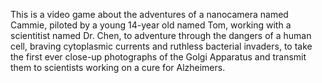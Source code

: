 This is a video game about the adventures of a nanocamera named Cammie, piloted by a young 14-year old named Tom, working with a scientitist named Dr. Chen, to adventure through the dangers of a human cell, braving cytoplasmic currents and ruthless bacterial invaders, to take the first ever close-up photographs of the Golgi Apparatus and transmit them to scientists working on a cure for Alzheimers. 

